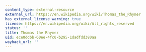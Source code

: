 ```yaml
---
content_type: external-resource
external_url: https://en.wikipedia.org/wiki/Thomas_the_Rhymer
has_external_license_warning: true
license: https://en.wikipedia.org/wiki/All_rights_reserved
status: ''
title: Thomas the Rhymer
uid: ece0ddbb-60ee-4fc0-b295-1dadfdd380aa
wayback_url: ''
---
```

